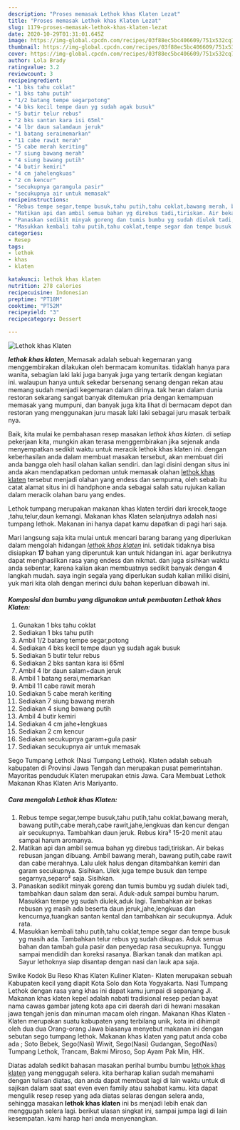 ```yaml
---
description: "Proses memasak Lethok khas Klaten Lezat"
title: "Proses memasak Lethok khas Klaten Lezat"
slug: 1179-proses-memasak-lethok-khas-klaten-lezat
date: 2020-10-29T01:31:01.645Z
image: https://img-global.cpcdn.com/recipes/03f88ec5bc406609/751x532cq70/lethok-khas-klaten-foto-resep-utama.jpg
thumbnail: https://img-global.cpcdn.com/recipes/03f88ec5bc406609/751x532cq70/lethok-khas-klaten-foto-resep-utama.jpg
cover: https://img-global.cpcdn.com/recipes/03f88ec5bc406609/751x532cq70/lethok-khas-klaten-foto-resep-utama.jpg
author: Lola Brady
ratingvalue: 3.2
reviewcount: 3
recipeingredient:
- "1 bks tahu coklat"
- "1 bks tahu putih"
- "1/2 batang tempe segarpotong"
- "4 bks kecil tempe daun yg sudah agak busuk"
- "5 butir telur rebus"
- "2 bks santan kara isi 65ml"
- "4 lbr daun salamdaun jeruk"
- "1 batang seraimemarkan"
- "11 cabe rawit merah"
- "5 cabe merah keriting"
- "7 siung bawang merah"
- "4 siung bawang putih"
- "4 butir kemiri"
- "4 cm jahelengkuas"
- "2 cm kencur"
- "secukupnya garamgula pasir"
- "secukupnya air untuk memasak"
recipeinstructions:
- "Rebus tempe segar,tempe busuk,tahu putih,tahu coklat,bawang merah, bawang putih,cabe merah,cabe rawit,jahe,lengkuas dan kencur dengan air secukupnya. Tambahkan daun jeruk. Rebus kira² 15-20 menit atau sampai harum aromanya."
- "Matikan api dan ambil semua bahan yg direbus tadi,tiriskan. Air bekas rebusan jangan dibuang. Ambil bawang merah, bawang putih,cabe rawit dan cabe merahnya. Lalu ulek halus dengan ditambahkan kemiri dan garam secukupnya. Sisihkan. Ulek juga tempe busuk dan tempe segarnya,separo² saja. Sisihkan."
- "Panaskan sedikit minyak goreng dan tumis bumbu yg sudah diulek tadi, tambahkan daun salam dan serai. Aduk-aduk sampai bumbu harum. Masukkan tempe yg sudah diulek,aduk lagi. Tambahkan air bekas rebusan yg masih ada beserta daun jeruk,jahe,lengkuas dan kencurnya,tuangkan santan kental dan tambahkan air secukupnya. Aduk rata."
- "Masukkan kembali tahu putih,tahu coklat,tempe segar dan tempe busuk yg masih ada. Tambahkan telur rebus yg sudah dikupas. Aduk semua bahan dan tambah gula pasir dan penyedap rasa secukupnya. Tunggu sampai mendidih dan koreksi rasanya. Biarkan tanak dan matikan api. Sayur lethoknya siap disantap dengan nasi dan lauk apa saja."
categories:
- Resep
tags:
- lethok
- khas
- klaten

katakunci: lethok khas klaten 
nutrition: 278 calories
recipecuisine: Indonesian
preptime: "PT18M"
cooktime: "PT52M"
recipeyield: "3"
recipecategory: Dessert

---
```



![Lethok khas Klaten](https://img-global.cpcdn.com/recipes/03f88ec5bc406609/751x532cq70/lethok-khas-klaten-foto-resep-utama.jpg)

<b><i>lethok khas klaten</i></b>, Memasak adalah sebuah kegemaran yang menggembirakan dilakukan oleh bermacam komunitas. tidaklah hanya para wanita, sebagian laki laki juga banyak juga yang tertarik dengan kegiatan ini. walaupun hanya untuk sekedar bersenang senang dengan rekan atau memang sudah menjadi kegemaran dalam dirinya. tak heran dalam dunia restoran sekarang sangat banyak ditemukan pria dengan kemampuan memasak yang mumpuni, dan banyak juga kita lihat di bermacam depot dan restoran yang menggunakan juru masak laki laki sebagai juru masak terbaik nya.

Baik, kita mulai ke pembahasan resep masakan <i>lethok khas klaten</i>. di setiap pekerjaan kita, mungkin akan terasa menggembirakan jika sejenak anda menyempatkan sedikit waktu untuk meracik lethok khas klaten ini. dengan keberhasilan anda dalam membuat masakan tersebut, akan membuat diri anda bangga oleh hasil olahan kalian sendiri. dan lagi disini dengan situs ini anda akan mendapatkan pedoman untuk memasak olahan <u>lethok khas klaten</u> tersebut menjadi olahan yang endess dan sempurna, oleh sebab itu catat alamat situs ini di handphone anda sebagai salah satu rujukan kalian dalam meracik olahan baru yang endes.

Lethok tumpang merupakan makanan khas klaten terdiri dari krecek,taoge ,tahu,telur,daun kemangi. Makanan khas Klaten selanjutnya adalah nasi tumpang lethok. Makanan ini hanya dapat kamu dapatkan di pagi hari saja.


Mari langsung saja kita mulai untuk mencari barang barang yang diperlukan dalam mengolah hidangan <u><i>lethok khas klaten</i></u> ini. setidak tidaknya bisa disiapkan <b>17</b> bahan yang diperuntuk kan untuk hidangan ini. agar berikutnya dapat menghasilkan rasa yang endess dan nikmat. dan juga sisihkan waktu anda sebentar, karena kalian akan membuatnya sedikit banyak dengan <b>4</b> langkah mudah. saya ingin segala yang diperlukan sudah kalian miliki disini, yuk mari kita olah dengan merinci dulu bahan keperluan dibawah ini.

<!--inarticleads1-->

##### Komposisi dan bumbu yang digunakan untuk pembuatan Lethok khas Klaten:

1. Gunakan 1 bks tahu coklat
1. Sediakan 1 bks tahu putih
1. Ambil 1/2 batang tempe segar,potong
1. Sediakan 4 bks kecil tempe daun yg sudah agak busuk
1. Sediakan 5 butir telur rebus
1. Sediakan 2 bks santan kara isi 65ml
1. Ambil 4 lbr daun salam+daun jeruk
1. Ambil 1 batang serai,memarkan
1. Ambil 11 cabe rawit merah
1. Sediakan 5 cabe merah keriting
1. Sediakan 7 siung bawang merah
1. Sediakan 4 siung bawang putih
1. Ambil 4 butir kemiri
1. Sediakan 4 cm jahe+lengkuas
1. Sediakan 2 cm kencur
1. Sediakan secukupnya garam+gula pasir
1. Sediakan secukupnya air untuk memasak


Sego Tumpang Lethok (Nasi Tumpang Lethok). Klaten adalah sebuah kabupaten di Provinsi Jawa Tengah dan merupakan pusat pemerintahan. Mayoritas penduduk Klaten merupakan etnis Jawa. Cara Membuat Lethok Makanan Khas Klaten Aris Mariyanto. 

<!--inarticleads2-->

##### Cara mengolah Lethok khas Klaten:

1. Rebus tempe segar,tempe busuk,tahu putih,tahu coklat,bawang merah, bawang putih,cabe merah,cabe rawit,jahe,lengkuas dan kencur dengan air secukupnya. Tambahkan daun jeruk. Rebus kira² 15-20 menit atau sampai harum aromanya.
1. Matikan api dan ambil semua bahan yg direbus tadi,tiriskan. Air bekas rebusan jangan dibuang. Ambil bawang merah, bawang putih,cabe rawit dan cabe merahnya. Lalu ulek halus dengan ditambahkan kemiri dan garam secukupnya. Sisihkan. Ulek juga tempe busuk dan tempe segarnya,separo² saja. Sisihkan.
1. Panaskan sedikit minyak goreng dan tumis bumbu yg sudah diulek tadi, tambahkan daun salam dan serai. Aduk-aduk sampai bumbu harum. Masukkan tempe yg sudah diulek,aduk lagi. Tambahkan air bekas rebusan yg masih ada beserta daun jeruk,jahe,lengkuas dan kencurnya,tuangkan santan kental dan tambahkan air secukupnya. Aduk rata.
1. Masukkan kembali tahu putih,tahu coklat,tempe segar dan tempe busuk yg masih ada. Tambahkan telur rebus yg sudah dikupas. Aduk semua bahan dan tambah gula pasir dan penyedap rasa secukupnya. Tunggu sampai mendidih dan koreksi rasanya. Biarkan tanak dan matikan api. Sayur lethoknya siap disantap dengan nasi dan lauk apa saja.


Swike Kodok Bu Reso Khas Klaten Kuliner Klaten- Klaten merupakan sebuah Kabupaten kecil yang diapit Kota Solo dan Kota Yogyakarta. Nasi Tumpang Lethok dengan rasa yang khas ini dapat kamu jumpai di sepanjang Jl. Makanan khas klaten kepel adalah nabati tradisional resep pedan bayat nama cawas gambar jateng kota apa ciri daerah dari di hewani masakan jawa tengah jenis dan minuman macam oleh ringan. Makanan Khas Klaten - Klaten merupakan suatu kabupaten yang terbilang unik, kota ini dihimpit oleh dua dua Orang-orang Jawa biasanya menyebut makanan ini dengan sebutan sego tumpang lethok. Makanan khas klaten yang patut anda coba ada ; Soto Bebek, Sego(Nasi) Wiwit, Sego(Nasi) Gudangan, Sego(Nasi) Tumpang Lethok, Trancam, Bakmi Miroso, Sop Ayam Pak Min, HIK. 

Diatas adalah sedikit bahasan masakan perihal bumbu bumbu <u>lethok khas klaten</u> yang menggugah selera. kita berharap kalian sudah memahami dengan tulisan diatas, dan anda dapat membuat lagi di lain waktu untuk di sajikan dalam saat saat even even family atau sahabat kamu. kita dapat mengulik resep resep yang ada diatas selaras dengan selera anda, sehingga masakan <b>lethok khas klaten</b> ini bs menjadi lebih enak dan menggugah selera lagi. berikut ulasan singkat ini, sampai jumpa lagi di lain kesempatan. kami harap hari anda menyenangkan.
